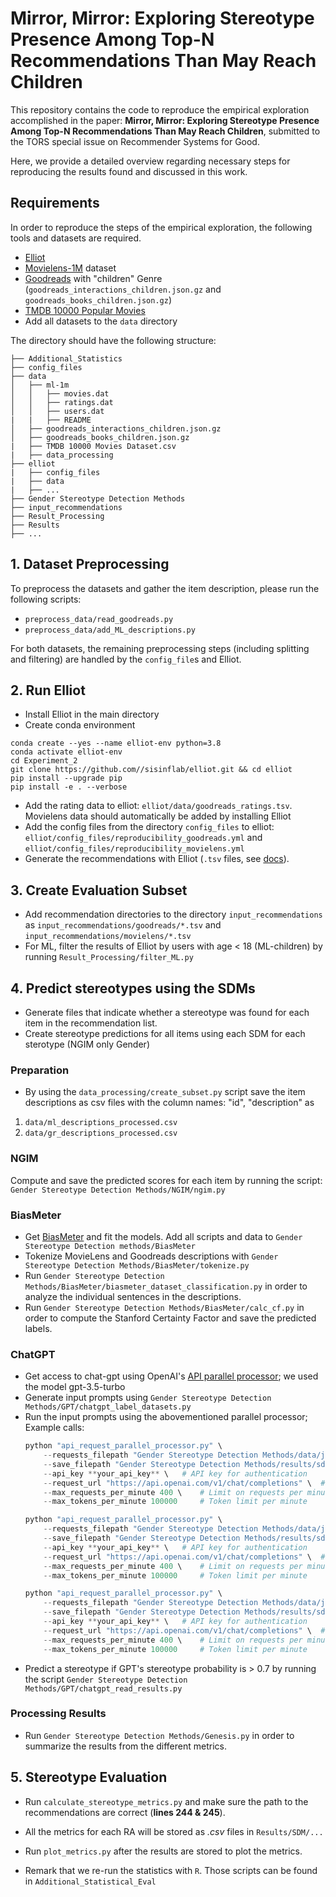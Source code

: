# Mirror, Mirror: Exploring Stereotype Presence Among Top-N Recommendations Than May Reach Children

This repository contains the code to reproduce the empirical exploration accomplished in the paper:
**Mirror, Mirror: Exploring Stereotype Presence Among Top-N Recommendations Than May Reach Children**, submitted to the TORS special issue on Recommender Systems for Good. 

Here, we provide a detailed overview regarding necessary steps for reproducing the results found and discussed in this work.





## Requirements

In order to reproduce the steps of the empirical exploration, the following tools and datasets are required.

- [Elliot](https://github.com/sisinflab/elliot)
- [Movielens-1M](https://grouplens.org/datasets/movielens/1m/) dataset
- [Goodreads](https://mengtingwan.github.io/data/goodreads.html#datasets) with "children" Genre
 (`goodreads_interactions_children.json.gz` and `goodreads_books_children.json.gz`)
 - [TMDB 10000 Popular Movies](https://www.kaggle.com/datasets/muqarrishzaib/tmdb-10000-movies-dataset)
 - Add all datasets to the `data` directory

The directory should have the following structure:
```
├── Additional_Statistics
├── config_files
├── data
│   ├── ml-1m
│   │   ├── movies.dat
│   │   ├── ratings.dat
│   │   ├── users.dat
|   |   ├── README
│   ├── goodreads_interactions_children.json.gz
│   ├── goodreads_books_children.json.gz
|   ├── TMDB 10000 Movies Dataset.csv
|   ├── data_processing
├── elliot
|   ├── config_files
|   ├── data
|   ├── ...
├── Gender Stereotype Detection Methods
├── input_recommendations
├── Result_Processing
├── Results
├── ...
```



## 1. Dataset Preprocessing
To preprocess the datasets and gather the item description, please run the following scripts:
- `preprocess_data/read_goodreads.py`
- `preprocess_data/add_ML_descriptions.py`


For both datasets, the remaining preprocessing steps (including splitting and filtering) are handled by the `config_file`s and Elliot.



## 2. Run Elliot
- Install Elliot in the main directory
- Create conda environment
```
conda create --yes --name elliot-env python=3.8
conda activate elliot-env
cd Experiment_2 
git clone https://github.com//sisinflab/elliot.git && cd elliot
pip install --upgrade pip
pip install -e . --verbose
```

- Add the rating data to elliot: `elliot/data/goodreads_ratings.tsv`. Movielens data should automatically be added by installing Elliot
- Add the config files from the directory `config_files` to elliot: `elliot/config_files/reproducibility_goodreads.yml` and `elliot/config_files/reproducibility_movielens.yml`
- Generate the recommendations with Elliot (`.tsv` files, see [docs](https://elliot.readthedocs.io/en/latest/guide/introduction.html)). 


## 3. Create Evaluation Subset
- Add recommendation directories to the directory `input_recommendations` as `input_recommendations/goodreads/*.tsv` and  `input_recommendations/movielens/*.tsv`
- For ML, filter the results of Elliot by users with age < 18 (ML-children) by running `Result_Processing/filter_ML.py`


## 4. Predict stereotypes using the SDMs
- Generate files that indicate whether a stereotype was found for each item in the recommendation list.
- Create stereotype predictions for all items using each SDM for each sterotype (NGIM only Gender)

### Preparation
- By using the `data_processing/create_subset.py` script save the item descriptions as csv files with the column names: "id", "description" as
1. `data/ml_descriptions_processed.csv`
2. `data/gr_descriptions_processed.csv`

### NGIM
Compute and save the predicted scores for each item by running the script: `Gender Stereotype Detection Methods/NGIM/ngim.py`

### BiasMeter
- Get [BiasMeter](https://github.com/YacineGACI/BiasMeter) and fit the models. Add all scripts and data to `Gender Stereotype Detection methods/BiasMeter` 
- Tokenize MovieLens and Goodreads descriptions with `Gender Stereotype Detection Methods/BiasMeter/tokenize.py`
- Run `Gender Stereotype Detection Methods/BiasMeter/biasmeter_dataset_classification.py` in order to analyze the individual sentences in the descriptions.
- Run `Gender Stereotype Detection Methods/BiasMeter/calc_cf.py` in order to compute the Stanford Certainty Factor and save the predicted labels.


### ChatGPT
- Get access to chat-gpt using OpenAI's [API parallel processor](https://github.com/openai/openai-cookbook/blob/main/examples/api_request_parallel_processor.py); we used the model gpt-3.5-turbo
- Generate input prompts using `Gender Stereotype Detection Methods/GPT/chatgpt_label_datasets.py`
- Run the input prompts using the abovementioned parallel processor; Example calls:
    ```python
    python "api_request_parallel_processor.py" \
        --requests_filepath "Gender Stereotype Detection Methods/data/jobs_gr_1.jsonl" \   # Path to input JSONL requests file
        --save_filepath "Gender Stereotype Detection Methods/results/sdm_results_gr.jsonl" \ # Path to save the results
        --api_key **your_api_key** \   # API key for authentication
        --request_url "https://api.openai.com/v1/chat/completions" \  # OpenAI API endpoint
        --max_requests_per_minute 400 \    # Limit on requests per minute
        --max_tokens_per_minute 100000     # Token limit per minute
    ```
    ```python
    python "api_request_parallel_processor.py" \
        --requests_filepath "Gender Stereotype Detection Methods/data/jobs_gr_2.jsonl" \   # Path to input JSONL requests file
        --save_filepath "Gender Stereotype Detection Methods/results/sdm_results_gr.jsonl" \ # Path to save the results
        --api_key **your_api_key** \   # API key for authentication
        --request_url "https://api.openai.com/v1/chat/completions" \  # OpenAI API endpoint
        --max_requests_per_minute 400 \    # Limit on requests per minute
        --max_tokens_per_minute 100000     # Token limit per minute
    ```
    ```python
    python "api_request_parallel_processor.py" \
        --requests_filepath "Gender Stereotype Detection Methods/data/jobs_ml.jsonl" \   # Path to input JSONL requests file
        --save_filepath "Gender Stereotype Detection Methods/results/sdm_results_ml.jsonl" \ # Path to save the results
        --api_key **your_api_key** \   # API key for authentication
        --request_url "https://api.openai.com/v1/chat/completions" \  # OpenAI API endpoint
        --max_requests_per_minute 400 \    # Limit on requests per minute
        --max_tokens_per_minute 100000     # Token limit per minute
    ```
- Predict a stereotype if GPT's stereotype probability is > 0.7 by running the script `Gender Stereotype Detection Methods/GPT/chatgpt_read_results.py`

### Processing Results
- Run `Gender Stereotype Detection Methods/Genesis.py` in order to summarize the results from the different metrics.


## 5. Stereotype Evaluation
- Run `calculate_stereotype_metrics.py` and make sure the path to the recommendations are correct (**lines 244 & 245**).
- All the metrics for each RA will be stored as *.csv* files in `Results/SDM/...`
- Run `plot_metrics.py` after the results are stored to plot the metrics.

- Remark that we re-run the statistics with `R`. Those scripts can be found in `Additional_Statistical_Eval`





